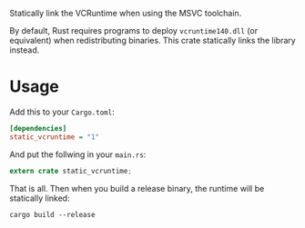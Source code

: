 Statically link the VCRuntime when using the MSVC toolchain.

By default, Rust requires programs to deploy `vcruntime140.dll`
(or equivalent) when redistributing binaries. This crate statically links
the library instead.

# Usage

Add this to your `Cargo.toml`:

```ini
[dependencies]
static_vcruntime = "1"
```

And put the follwing in your `main.rs`:

```rust
extern crate static_vcruntime;
```

That is all. Then when you build a release binary, the runtime will be statically linked:
```text
cargo build --release
```
